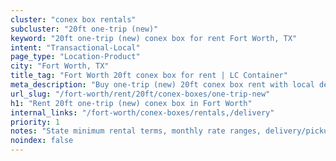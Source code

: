 ```yaml
---
cluster: "conex box rentals"
subcluster: "20ft one-trip (new)"
keyword: "20ft one-trip (new) conex box for rent Fort Worth, TX"
intent: "Transactional-Local"
page_type: "Location-Product"
city: "Fort Worth, TX"
title_tag: "Fort Worth 20ft conex box for rent | LC Container"
meta_description: "Buy one-trip (new) 20ft conex box rent with local delivery in Fort Worth, TX. LC Container — local Since 2003. Request a fast quote today."
url_slug: "/fort-worth/rent/20ft/conex-boxes/one-trip-new"
h1: "Rent 20ft one-trip (new) conex box in Fort Worth"
internal_links: "/fort-worth/conex-boxes/rentals,/delivery"
priority: 1
notes: "State minimum rental terms, monthly rate ranges, delivery/pickup fees, service area."
noindex: false
---
```


<!-- TODO: Add unique city/inventory copy, images, and internal links here. -->
